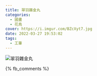 ```yaml
---
title: 翠羽雜金丸
categories:
  - 國畫
  - 花鳥
cover: https://i.imgur.com/BZcXyt7.jpg
date: 2022-03-27 19:53:02
tags:
  - 工筆
---
```


![翠羽雜金丸](https://i.imgur.com/BZcXyt7.jpg)

{% fb_comments %}
